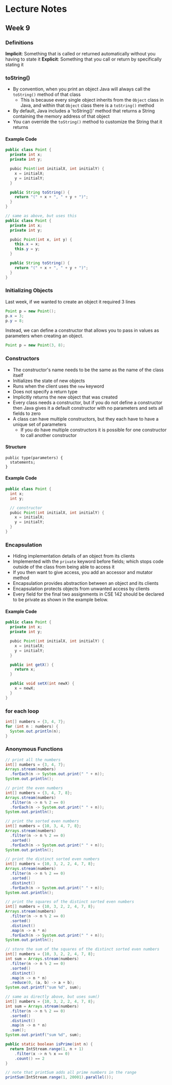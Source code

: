 # Lecture Notes
## Week 9

### Definitions
__Implicit__: Something that is called or returned automatically without you having to state it
__Explicit__: Something that you call or return by specifically stating it

### toString()
* By convention, when you print an object Java will always call the `toString()` method of that class
  * This is because every single object inherits from the `Object` class in Java, and within that `Object` class there is a `toString()` method
* By default, Java includes a 'toString()' method that returns a String containing the memory address of that object
* You can override the `toString()` method to customize the String that it returns

#### Example Code

```java
public class Point {
  private int x;
  private int y;

  pubic Point(int initialX, int initialY) {
    x = initialX;
    y = initialY;
  }

  public String toString() {
    return "(" + x + ", " + y + ")";
  }
}
```

```java
// same as above, but uses this
public class Point {
  private int x;
  private int y;

  pubic Point(int x, int y) {
    this.x = x;
    this.y = y;
  }

  public String toString() {
    return "(" + x + ", " + y + ")";
  }
}
```

### Initializing Objects

Last week, if we wanted to create an object it required 3 lines
  
  ```java
  Point p = new Point();
  p.x = 3;
  p.y = 8;
  ```

Instead, we can define a constructor that allows you to pass in values as parameters when creating an object.

  ```java
  Point p = new Point(3, 8);
  ```

### Constructors
* The constructor's name needs to be the same as the name of the class itself
* Initializes the state of new objects
* Runs when the client uses the `new` keyword
* Does not specify a return type
* Implicitly returns the new object that was created
* Every class needs a constructor, but if you do not define a constructor then Java gives it a default constructor with no parameters and sets all fields to zero
* A class can have multiple constructors, but they each have to have a unique set of parameters
  * If you do have multiple constructors it is possible for one constructor to call another constructor

#### Structure

```
public type(parameters) {
  statements;
}
```

#### Example Code

```java
public class Point {
  int x;
  int y;

  // constructor
  pubic Point(int initialX, int initialY) {
    x = initialX;
    y = initialY;
  }
}
```

### Encapsulation
* Hiding implementation details of an object from its clients
* Implemented with the `private` keyword before fields; which stops code outside of the class from being able to access it
* If you then want to give access, you add an accessor and mutator method
* Encapsulation provides abstraction between an object and its clients
* Encapsulation protects objects from unwanted access by clients
* Every field for the final two assignments in CSE 142 should be declared to be private as shown in the example below.

#### Example Code

```java
public class Point {
  private int x;
  private int y;

  pubic Point(int initialX, int initialY) {
    x = initialX;
    y = initialY;
  }

  public int getX() {
    return x;
  }

  public void setX(int newX) {
    x = newX;
  }
}
```

### for each loop


```java
int[] numbers = {3, 4, 7};
for (int n : numbers) {
  System.out.println(n);
}
```

### Anonymous Functions

```java
// print all the numbers
int[] numbers = {3, 4, 7};
Arrays.stream(numbers)
  .forEach(n -> System.out.print(" " + n));
System.out.println();
```

```java
// print the even numbers
int[] numbers = {3, 4, 7, 8};
Arrays.stream(numbers)
  .filter(n -> n % 2 == 0)
  .forEach(n -> System.out.print(" " + n));
System.out.println();
```

```java
// print the sorted even numbers
int[] numbers = {10, 3, 4, 7, 8};
Arrays.stream(numbers)
  .filter(n -> n % 2 == 0)
  .sorted()
  .forEach(n -> System.out.print(" " + n));
System.out.println();
```

```java
// print the distinct sorted even numbers
int[] numbers = {10, 3, 2, 2, 4, 7, 8};
Arrays.stream(numbers)
  .filter(n -> n % 2 == 0)
  .sorted()
  .distinct()
  .forEach(n -> System.out.print(" " + n));
System.out.println();
```

```java
// print the squares of the distinct sorted even numbers
int[] numbers = {10, 3, 2, 2, 4, 7, 8};
Arrays.stream(numbers)
  .filter(n -> n % 2 == 0)
  .sorted()
  .distinct()
  .map(n -> n * n)
  .forEach(n -> System.out.print(" " + n));
System.out.println();
```

```java
// store the sum of the squares of the distinct sorted even numbers
int[] numbers = {10, 3, 2, 2, 4, 7, 8};
int sum = Arrays.stream(numbers)
  .filter(n -> n % 2 == 0)
  .sorted()
  .distinct()
  .map(n -> n * n)
  .reduce(0, (a, b) -> a + b);
System.out.printf("sum %d", sum);
```

```java
// same as directly above, but uses sum()
int[] numbers = {10, 3, 2, 2, 4, 7, 8};
int sum = Arrays.stream(numbers)
  .filter(n -> n % 2 == 0)
  .sorted()
  .distinct()
  .map(n -> n * n)
  .sum();
System.out.printf("sum %d", sum);
```

```java
public static boolean isPrime(int n) {
  return IntStream.range(1, n + 1)
    .filter(x -> n % x == 0)
    .count() == 2
}
```

```java
// note that printSum adds all prime numbers in the range
printSum(IntStream.range(1, 20001).parallel());
```
